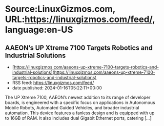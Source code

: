 # Source:LinuxGizmos.com, URL:https://linuxgizmos.com/feed/, language:en-US

## AAEON’s UP Xtreme 7100 Targets Robotics and Industrial Solutions
 - [https://linuxgizmos.com/aaeons-up-xtreme-7100-targets-robotics-and-industrial-solutions](https://linuxgizmos.com/aaeons-up-xtreme-7100-targets-robotics-and-industrial-solutions)
 - RSS feed: https://linuxgizmos.com/feed/
 - date published: 2024-01-16T05:22:11+00:00

The UP Xtreme 7100, AAEON&#8217;s newest addition to its range of developer boards, is engineered with a specific focus on applications in Autonomous Mobile Robots, Automated Guided Vehicles, and broader industrial automation. This device features a fanless design and is equipped with up to 16GB of RAM. It also includes dual Gigabit Ethernet ports, catering [&#8230;]

